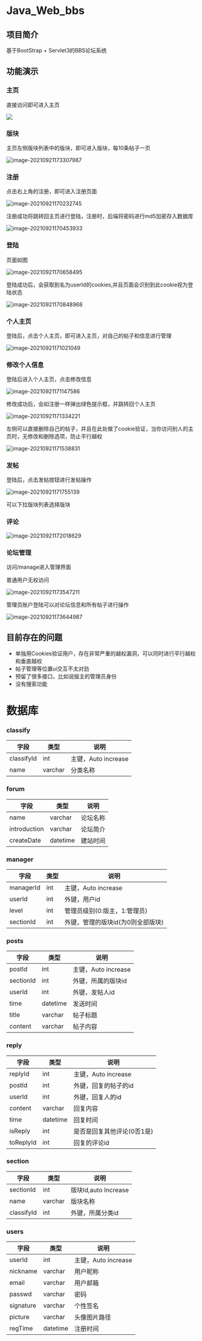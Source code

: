 # Java_Web_bbs

## 项目简介

基于BootStrap + Servlet3的BBS论坛系统

## 功能演示

### 主页

直接访问即可进入主页

![](docpic/index.png)

### 版块

主页左侧版块列表中的版块，即可进入版块，每10条帖子一页

![image-20210921173307987](docpic/section.png)

### 注册

点击右上角的注册，即可进入注册页面

![image-20210921170232745](docpic/register.png)

注册成功将跳转回主页进行登陆，注册时，后端将密码进行md5加密存入数据库

![image-20210921170453933](docpic/reg-success.png)

### 登陆

页面如图

![image-20210921170658495](docpic/login.png)

登陆成功后，会获取到名为userId的cookies,并且页面会识别到此cookie视为登陆状态

![image-20210921170848968](docpic/login-success.png)

### 个人主页

登陆后，点击个人主页，即可进入主页，对自己的帖子和信息进行管理

![image-20210921171021049](docpic/ptofile.png)

### 修改个人信息

登陆后进入个人主页，点击修改信息

![image-20210921171147586](docpic/editprofile.png)

修改成功后，会如注册一样弹出绿色提示框，并跳转回个人主页

![image-20210921171334221](docpic/new-profile.png)

左侧可以直接删除自己的帖子，并且在此处做了cookie验证，当你访问别人的主页时，无修改和删除选项，防止平行越权

![image-20210921171538831](docpic/otherprofile.png)

### 发帖

登陆后，点击发帖按钮进行发帖操作

![image-20210921171755139](docpic/addpost.png)

可以下拉版块列表选择版块

### 评论

![image-20210921172018629](docpic/reply.png)

### 论坛管理

访问/manage进入管理界面

普通用户无权访问

![image-20210921173547211](docpic/managefiled.png)

管理员账户登陆可以对论坛信息和所有帖子进行操作

![image-20210921173644987](docpic/manage.png)

## 目前存在的问题

- 单独用Cookies验证用户，存在非常严重的越权漏洞，可以同时进行平行越权和垂直越权
- 帖子管理等位置ui交互不太对劲
- 预留了很多接口，比如说版主的管理员身份
- 没有搜索功能

# 数据库

### classify

| 字段       | 类型    | 说明                |
| ---------- | ------- | ------------------- |
| classifyId | int     | 主键，Auto increase |
| name       | varchar | 分类名称            |

### forum

| 字段         | 类型     | 说明     |
| ------------ | -------- | -------- |
| name         | varchar  | 论坛名称 |
| introduction | varchar  | 论坛简介 |
| createDate   | datetime | 建站时间 |

### manager
| 字段      | 类型 | 说明                              |
| --------- | ---- | --------------------------------- |
| managerId | int  | 主键，Auto increase               |
| userId    | int  | 外键，用户id                      |
| level     | int  | 管理员级别(0:版主，1:管理员)      |
| sectionId | int  | 外键，管理的版块id(为0则全部版块) |

### posts
| 字段      | 类型     | 说明                |
| --------- | -------- | ------------------- |
| postId    | int      | 主键，Auto increase |
| sectionId | int      | 外键，所属的版块id  |
| userId    | int      | 外键，发帖人id      |
| time      | datetime | 发送时间            |
| title     | varchar  | 帖子标题            |
| content   | varchar  | 帖子内容            |

### reply
| 字段      | 类型     | 说明                       |
| --------- | -------- | -------------------------- |
| replyId   | int      | 主键，Auto increase        |
| postId    | int      | 外键，回复的帖子的id       |
| userId    | int      | 外键，回复人的id           |
| content   | varchar  | 回复内容                   |
| time      | datetime | 回复时间                   |
| isReply   | int      | 是否是回复其他评论(0否1是) |
| toReplyId | int      | 回复的评论id               |

### section
| 字段       | 类型    | 说明                 |
| ---------- | ------- | -------------------- |
| sectionId  | int     | 版块Id,auto Increase |
| name       | varchar | 版块名称             |
| classifyId | int     | 外键，所属分类id     |

### users 

| 字段      | 类型     | 说明                |
| --------- | -------- | ------------------- |
| userId    | int      | 主键，Auto increase |
| nickname  | varchar  | 用户昵称            |
| email     | varchar  | 用户邮箱            |
| passwd    | varchar  | 密码                |
| signature | varchar  | 个性签名            |
| picture   | varchar  | 头像图片路径        |
| regTime   | datetime | 注册时间            |

